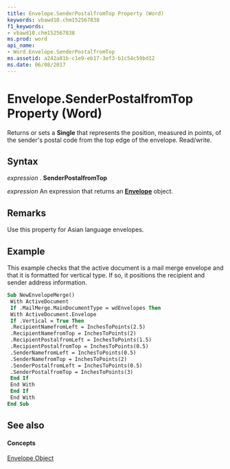 ```yaml
---
title: Envelope.SenderPostalfromTop Property (Word)
keywords: vbawd10.chm152567838
f1_keywords:
- vbawd10.chm152567838
ms.prod: word
api_name:
- Word.Envelope.SenderPostalfromTop
ms.assetid: a242a81b-c1e9-eb17-3ef3-b1c54c59bd12
ms.date: 06/08/2017
---
```



# Envelope.SenderPostalfromTop Property (Word)

Returns or sets a  **Single** that represents the position, measured in points, of the sender's postal code from the top edge of the envelope. Read/write.


## Syntax

 _expression_ . **SenderPostalfromTop**

 _expression_ An expression that returns an **[Envelope](Word.Envelope.md)** object.


## Remarks

Use this property for Asian language envelopes.


## Example

This example checks that the active document is a mail merge envelope and that it is formatted for vertical type. If so, it positions the recipient and sender address information.


```vb
Sub NewEnvelopeMerge() 
 With ActiveDocument 
 If .MailMerge.MainDocumentType = wdEnvelopes Then 
 With ActiveDocument.Envelope 
 If .Vertical = True Then 
 .RecipientNamefromLeft = InchesToPoints(2.5) 
 .RecipientNamefromTop = InchesToPoints(2) 
 .RecipientPostalfromLeft = InchesToPoints(1.5) 
 .RecipientPostalfromTop = InchesToPoints(0.5) 
 .SenderNamefromLeft = InchesToPoints(0.5) 
 .SenderNamefromTop = InchesToPoints(2) 
 .SenderPostalfromLeft = InchesToPoints(0.5) 
 .SenderPostalfromTop = InchesToPoints(3) 
 End If 
 End With 
 End If 
 End With 
End Sub
```


## See also


#### Concepts


[Envelope Object](Word.Envelope.md)

